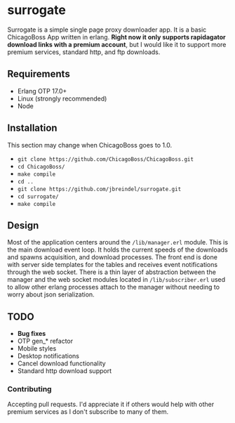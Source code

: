 # surrogate

Surrogate is a simple single page proxy downloader app. It is a basic ChicagoBoss App written in erlang. **Right now it only supports rapidagator download links with a premium account**, but I would like it to support more premium services, standard http, and ftp downloads. 

## Requirements
- Erlang OTP 17.0+
- Linux (strongly recommended)
- Node

## Installation
This section may change when ChicagoBoss goes to 1.0.

- `git clone https://github.com/ChicagoBoss/ChicagoBoss.git`
- `cd ChicagoBoss/`
- `make compile`
- `cd ..`
- `git clone https://github.com/jbreindel/surrogate.git`
- `cd surrogate/`
- `make compile`

## Design
Most of the application centers around the `/lib/manager.erl` module. This is the main download event loop. It holds the current speeds of the downloads and spawns acquisition, and download processes. The front end is done with server side templates for the tables and receives event notifications through the web socket. There is a thin layer of abstraction between the manager and the web socket modules located in `/lib/subscriber.erl` used to allow other erlang processes attach to the manager without needing to worry about json serialization.

## TODO
- **Bug fixes**
- OTP gen_* refactor
- Mobile styles
- Desktop notifications
- Cancel download functionality
- Standard http download support

### Contributing
Accepting pull requests. I'd appreciate it if others would help with other premium services as I don't subscribe to many of them.